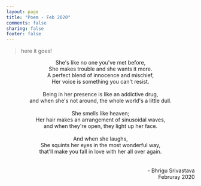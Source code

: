 ```yaml
---
layout: page
title: "Poem - Feb 2020"
comments: false
sharing: false
footer: false
---
```


> here it goes!

<div align="center">
	She's like no one you've met before,<br>
	She makes trouble and she wants it more.<br>
	A perfect blend of innocence and mischief,<br>
	Her voice is something you can't resist.<br><br>
	Being in her presence is like an addictive drug,<br>
	and when she's not around, the whole world's a little dull.<br><br>
	She smells like heaven;<br>
	Her hair makes an arrangement of sinusoidal waves,<br>
	and when they're open, they light up her face.<br><br>
	And when she laughs,<br>
	She squints her eyes in the most wonderful way,<br>
	that'll make you fall in love with her all over again.<br><br><br>
</div>
<div align="right">
	- Bhrigu Srivastava<br>
	Februray 2020
</div>